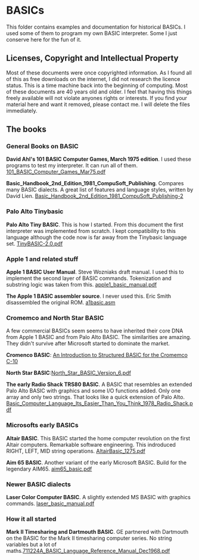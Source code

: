 # BASICs

This folder contains examples and documentation for historical BASICs. I used some of them to program my own BASIC interpreter. Some I just conserve here for the fun of it.

## Licenses, Copyright and Intellectual Property

Most of these documents were once copyrighted information. As I found all of this as free downloads on the internet, I did not research the licence status. This is a time machine back into the beginning of computing. Most of these documents are 40 years old and older. I feel that having this things freely available will not violate anyones rights or interests. If you find your material here and want it removed, please contact me. I will delete the files immediately. 

## The books

### General Books on BASIC

**David Ahl's 101 BASIC Computer Games, March 1975 edition**. I used these programs to test my interpreter. It can run all of them. [101_BASIC_Computer_Games_Mar75.pdf](https://github.com/slviajero/tinybasic/blob/main/docs/BASICs/101_BASIC_Computer_Games_Mar75.pdf)

**Basic_Handbook_2nd_Edition_1981_CompuSoft_Publishing**. Compares many BASIC dialects. A great list of features and language styles, written by David Lien. [Basic_Handbook_2nd_Edition_1981_CompuSoft_Publishing-2](https://github.com/slviajero/tinybasic/blob/main/docs/BASICs/Basic_Handbook_2nd_Edition_1981_CompuSoft_Publishing-2.pdf)

### Palo Alto Tinybasic

**Palo Alto Tiny BASIC**. This is how I started. From this document the first interpreter was implemented from scratch. I kept compatibility to this language although the code now is far away from the Tinybasic language set. [TinyBASIC-2.0.pdf](https://github.com/slviajero/tinybasic/blob/main/docs/BASICs/TinyBASIC-2.0.pdf)

### Apple 1 and related stuff

**Apple 1 BASIC User Manual**. Steve Wozniaks draft manual. I used this to implement the second layer of BASIC commands. Tokenization and substring logic was taken from this. [apple1_basic_manual.pdf](https://github.com/slviajero/tinybasic/blob/main/docs/BASICs/apple1_basic_manual.pdf)

**The Apple 1 BASIC assembler source**. I never used this. Eric Smith disassembled the original ROM. [a1basic.asm](https://github.com/slviajero/tinybasic/blob/main/docs/BASICs/a1basic.asm)

### Cromemco and North Star BASIC

A few commercial BASICs seem seems to have inherited their core DNA from Apple 1 BASIC and from Palo Alto BASIC. The similarities are amazing. They didn't survive after Microsoft started to dominate the market.

**Cromenco BASIC**: [An Introduction to Structured BASIC for the Cromemco C-10](https://github.com/slviajero/tinybasic/blob/main/docs/BASICs/An%20Introduction%20to%20Structured%20BASIC%20for%20the%20Cromemco%20C-10.pdf)

**North Star BASIC**:[North_Star_BASIC_Version_6.pdf](North_Star_BASIC_Version_6.pdf)

**The early Radio Shack TRS80 BASIC**. A BASIC that resembles an extended Palo Alto BASIC with graphics and some I/O functions added. Only one array and only two strings. That looks like a quick extension of Palo Alto. [Basic_Computer_Language_Its_Easier_Than_You_Think_1978_Radio_Shack.pdf](https://github.com/slviajero/tinybasic/blob/main/docs/BASICs/Basic_Computer_Language_Its_Easier_Than_You_Think_1978_Radio_Shack.pdf)

### Microsofts early BASICs

**Altair BASIC**. This BASIC started the home computer revolution on the first Altair computers. Remarkable software engineering. This indroduced RIGHT, LEFT, MID string operations. [AltairBasic_1275.pdf](https://github.com/slviajero/tinybasic/blob/main/docs/BASICs/AltairBasic_1275.pdf)

**Aim 65 BASIC**. Another variant of the early Microsoft BASIC. Build for the legendary AIM65. [aim65_basic.pdf](https://github.com/slviajero/tinybasic/blob/main/docs/BASICs/aim65_basic.pdf)

### Newer BASIC dialects 

**Laser Color Computer BASIC**. A slightly extended MS BASIC with graphics commands. [laser_basic_manual.pdf](https://github.com/slviajero/tinybasic/blob/main/docs/BASICs/laser_basic_manual.pdf)


### How it all started

**Mark II Timesharing and Dartmouth BASIC**. GE partnered with Dartmouth on the BASIC for the Mark II timesharing computer series. No string variables but a lot of maths.[711224A_BASIC_Language_Reference_Manual_Dec1968.pdf](https://github.com/slviajero/tinybasic/blob/main/docs/BASICs/711224A_BASIC_Language_Reference_Manual_Dec1968.pdf)

